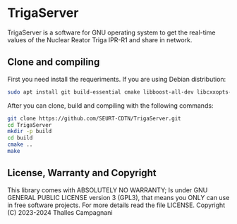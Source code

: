 # TrigaServer

TrigaServer is a software for GNU operating system to get the real-time values of the Nuclear Reator Triga IPR-R1 and share in network.

## Clone and compiling

First you need install the requeriments. If you are using Debian distribution:

``` Bash
sudo apt install git build-essential cmake libboost-all-dev libcxxopts-dev libmodbus-dev libserialport-dev libjsoncpp-dev
```

After you can clone, build and compiling with the following commands:

``` Bash
git clone https://github.com/SEURT-CDTN/TrigaServer.git
cd TrigaServer
mkdir -p build
cd build
cmake ..
make
```

## License, Warranty and Copyright

This library comes with ABSOLUTELY NO WARRANTY; Is under GNU GENERAL PUBLIC LICENSE version 3 (GPL3), that means you ONLY can use in free software projects.
For more details read the file LICENSE.
Copyright (C) 2023-2024  Thalles Campagnani
